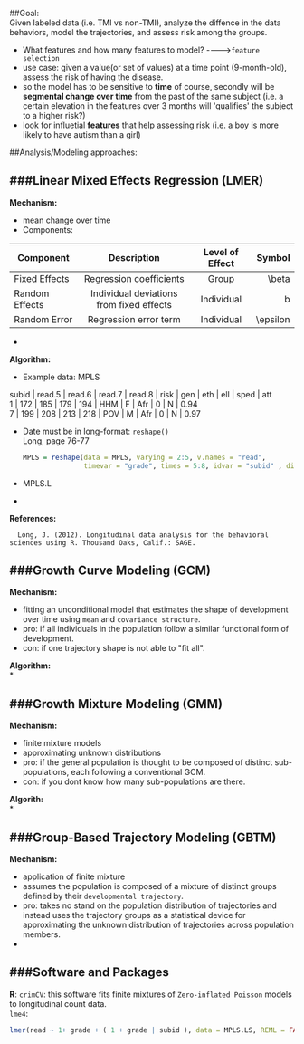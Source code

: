 ##Goal:  
Given labeled data (i.e. TMI vs non-TMI), analyze the diffence in the data behaviors, model the trajectories, and assess risk among the groups.  
* What features and how many features to model? ---->`feature selection`  
* use case: given a value(or set of values) at a time point (9-month-old), assess the risk of having the disease.  
* so the model has to be sensitive to **time** of course, secondly will be **segmental change over time** from the past of the same subject (i.e. a certain elevation in the features over 3 months will 'qualifies' the subject to a higher risk?) 
* look for influetial **features** that help assessing risk (i.e. a boy is more likely to have autism than a girl)  



##Analysis/Modeling approaches:  

###Linear Mixed Effects Regression (LMER)  
-------------------------  
**Mechanism:**  
* mean change over time  
* Components: 

| Component      |                          Description     | Level of Effect  | Symbol   |    
|--------------- |:----------------------------------------:|:----------------:| --------:|    
| Fixed Effects  | Regression coefficients                  | Group            | \beta    |       
| Random Effects | Individual deviations from fixed effects | Individual       | b        |       
| Random Error   | Regression error term                    | Individual       | \epsilon |     

* 

**Algorithm:**  
* Example data: MPLS  

subid | read.5 | read.6 | read.7 | read.8 | risk | gen | eth | ell | sped | att  
1 | 172 | 185 | 179 | 194 | HHM | F | Afr | 0 | N | 0.94  
7 | 199 | 208 | 213 | 218 | POV | M | Afr | 0 | N | 0.97  

* Date must be in long-format: `reshape()`  
    Long, page 76-77  

  ```r
  MPLS = reshape(data = MPLS, varying = 2:5, v.names = "read", 
                 timevar = "grade", times = 5:8, idvar = "subid" , direction = "long" )
  ```
* MPLS.L  



* 


**References:**  
```
  Long, J. (2012). Longitudinal data analysis for the behavioral sciences using R. Thousand Oaks, Calif.: SAGE.
```  


###Growth Curve Modeling (GCM)  
-------------------  
**Mechanism:**  
* fitting an unconditional model that estimates the shape of development over time using `mean` and `covariance structure`.  
* pro: if all individuals in the population follow a similar functional form of development.  
* con: if one trajectory shape is not able to "fit all".  

**Algorithm:**  
* 


###Growth Mixture Modeling (GMM)  
-------------------------  
**Mechanism:**  
* finite mixture models  
* approximating unknown distributions  
* pro: if the general population is thought to be composed of distinct sub-populations, each following a conventional GCM.  
* con: if you dont know how many sub-populations are there.  

**Algorith:**  
*  

###Group-Based Trajectory Modeling (GBTM)  
--------------------  
**Mechanism:**  
* application of finite mixture  
* assumes the population is composed of a mixture of distinct groups defined by their `developmental trajectory`.  
* pro: takes no stand on the population distribution of trajectories and instead uses the trajectory groups as a statistical device for approximating the unknown distribution of trajectories across population members.  
* 


###Software and Packages  
-----------------  
**R**: `crimCV`: this software fits finite mixtures of `Zero-inflated Poisson` models to longitudinal count data.  
`lme4`: 
```r
lmer(read ~ 1+ grade + ( 1 + grade | subid ), data = MPLS.LS, REML = FALSE)  
```  





